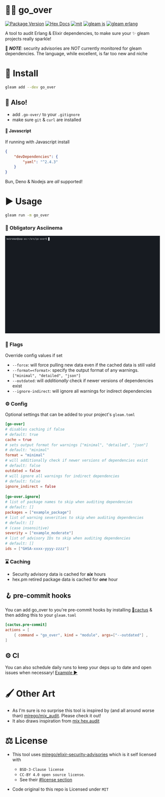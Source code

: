 # 🕵️‍♂️ go_over

[![Package Version](https://img.shields.io/hexpm/v/go_over)](https://hex.pm/packages/go_over)
[![Hex Docs](https://img.shields.io/badge/hex-docs-ffaff3)](https://hexdocs.pm/go_over/)
[![mit](https://img.shields.io/github/license/bwireman/go-over?color=brightgreen)](https://github.com/bwireman/over/blob/main/LICENSE)
[![gleam js](https://img.shields.io/badge/%20gleam%20%E2%9C%A8-js%20%F0%9F%8C%B8-yellow)](https://gleam.run/news/v0.16-gleam-compiles-to-javascript/)
[![gleam erlang](https://img.shields.io/badge/erlang%20%E2%98%8E%EF%B8%8F-red?style=flat&label=gleam%20%E2%9C%A8)](https://gleam.run)

A tool to audit Erlang & Elixir dependencies, to make sure your ✨ gleam projects really sparkle!

🚨 _**NOTE**_: security advisories are _NOT_ currently monitored for gleam dependencies. The language, while excellent, is far too new and niche

# 🔽 Install

```sh
gleam add --dev go_over
```

## 📣 Also!

-   add `.go-over/` to your `.gitignore`
-   make sure `git` & `curl` are installed

#### 🌸 Javascript

If running with Javascript install

```json
{
    "devDependencies": {
        "yaml": "^2.4.3"
    }
}
```

Bun, Deno & Nodejs are _all_ supported!

# ▶️ Usage

```sh
gleam run -m go_over
```

### 🎥 Obligatory Asciinema

![demo](https://raw.githubusercontent.com/bwireman/go-over/main/images/demo.gif)

### 🏴 Flags

Override config values if set

-   `--force`: will force pulling new data even if the cached data is still valid
-   `--format=<format>`: specify the output format of any warnings. `["minimal", "detailed", "json"]`
-   `--outdated`: will _additionally_ check if newer versions of dependencies exist
-   `--ignore-indirect`: will ignore all warnings for indirect dependencies

### ⚙️ Config

Optional settings that can be added to your project's `gleam.toml`

```toml
[go-over]
# disables caching if false
# default: true
cache = true
# sets output format for warnings ["minimal", "detailed", "json"]
# default: "minimal"
format = "minimal"
# will additionally check if newer versions of dependencies exist
# default: false
outdated = false
# will ignore all warnings for indirect dependencies
# default: false
ignore_indirect = false

[go-over.ignore]
# list of package names to skip when auditing dependencies
# default: []
packages = ["example_package"]
# list of warning severities to skip when auditing dependencies
# default: []
# (case insensitive)
severity = ["example_moderate"]
# list of advisory IDs to skip when auditing dependencies
# default: []
ids = ["GHSA-xxxx-yyyy-zzzz"]
```

### ⌛ Caching

-   Security advisory data is cached for **_six_** hours
-   hex.pm retired package data is cached for **_one_** hour

## 🪝 pre-commit hooks

You can add go_over to you're pre-commit hooks by installing [🌵cactus](https://hex.pm/packages/cactus) & then adding this to your `gleam.toml`

```toml
[cactus.pre-commit]
actions = [
    { command = "go_over", kind = "module", args=["--outdated"] ,
]
```

## ⚙️ CI

You can also schedule daily runs to keep your deps up to date and open issues when necessary! [Example ▶️](https://github.com/bwireman/cactus/blob/main/.github/workflows/deps.yml)

# 🖌️ Other Art

-   As I'm sure is no surprise this tool is inspired by (and all around worse than) [mirego/mix_audit](https://github.com/mirego/mix_audit). Please check it out!
-   It also draws inspiration from [mix hex.audit](https://hexdocs.pm/hex/Mix.Tasks.Hex.Audit.html)

# ⚖️ License

-   This tool uses [mirego/elixir-security-advisories](https://github.com/mirego/elixir-security-advisories) which is it self licensed with

    -   `BSD-3-Clause license`
    -   `CC-BY 4.0 open source license`.
    -   See their [#license section](https://github.com/mirego/elixir-security-advisories?tab=readme-ov-file#license)

-   Code original to this repo is Licensed under `MIT`
